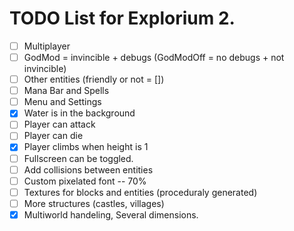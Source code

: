 # TODO List for Explorium 2.
 - [ ] Multiplayer
 - [ ] GodMod = invincible + debugs (GodModOff = no debugs + not invincible)
 - [ ] Other entities (friendly or not = [])
 - [ ] Mana Bar and Spells
 - [ ] Menu and Settings
 - [x] Water is in the background
 - [ ] Player can attack
 - [ ] Player can die
 - [x] Player climbs when height is 1
 - [ ] Fullscreen can be toggled.
 - [ ] Add collisions between entities
 - [ ] Custom pixelated font -- 70%
 - [ ] Textures for blocks and entities (proceduraly generated)
 - [ ] More structures (castles, villages)
 - [x] Multiworld handeling, Several dimensions.
